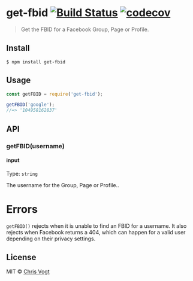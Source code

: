 # get-fbid [![Build Status](https://travis-ci.org/chrisvogt/get-fbid.svg?branch=master)](https://travis-ci.org/chrisvogt/get-fbid) [![codecov](https://codecov.io/gh/chrisvogt/fbid/badge.svg?branch=master)](https://codecov.io/gh/chrisvogt/fbid?branch=master)

> Get the FBID for a Facebook Group, Page or Profile.


## Install

```
$ npm install get-fbid
```


## Usage

```js
const getFBID = require('get-fbid');

getFBID('google');
//=> '104958162837'
```


## API

### getFBID(username)

#### input

Type: `string`

The username for the Group, Page or Profile..


# Errors

`getFBID()` rejects when it is unable to find an FBID for a username. It also rejects when Facebook returns a 404, which can happen for a valid user depending on their privacy settings.


## License

MIT © [Chris Vogt](https://www.chrisvogt.me)
